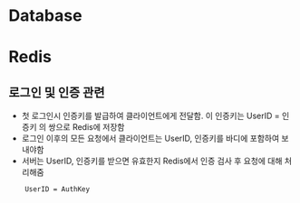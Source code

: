 # Database

# Redis

## 로그인 및 인증 관련
* 첫 로그인시 인증키를 발급하여 클라이언트에게 전달함. 이 인증키는 UserID = 인증키 의 쌍으로 Redis에 저장함
* 로그인 이후의 모든 요청에서 클라이언트는 UserID, 인증키를 바디에 포함하여 보내야함
* 서버는 UserID, 인증키를 받으면 유효한지 Redis에서 인증 검사 후 요청에 대해 처리해줌
``` redis
    UserID = AuthKey
```
